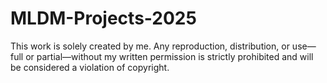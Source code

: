 # MLDM-Projects-2025
This work is solely created by me. Any reproduction, distribution, or use—full or partial—without my written permission is strictly prohibited and will be considered a violation of copyright.
